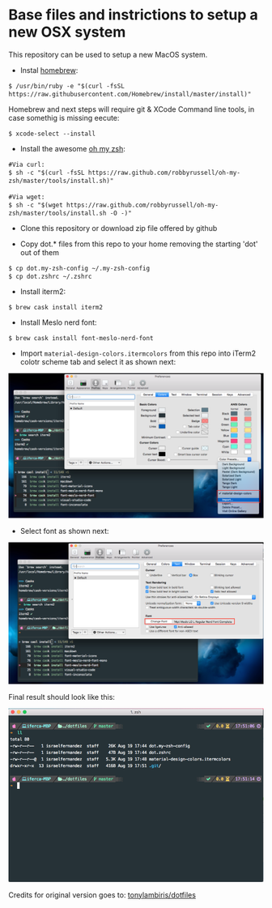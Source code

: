 # Base files and instrictions to setup a new OSX system

This repository can be used to setup a new MacOS system.

* Instal [homebrew](https://brew.sh/):

```
$ /usr/bin/ruby -e "$(curl -fsSL https://raw.githubusercontent.com/Homebrew/install/master/install)"
```

Homebrew and next steps will require git & XCode Command line tools, in case somethig is missing eecute:

```
$ xcode-select --install
```

* Install the awesome [oh my zsh](https://ohmyz.sh/):

```
#Via curl:
$ sh -c "$(curl -fsSL https://raw.github.com/robbyrussell/oh-my-zsh/master/tools/install.sh)"

#Via wget:
$ sh -c "$(wget https://raw.github.com/robbyrussell/oh-my-zsh/master/tools/install.sh -O -)"
```

* Clone this repository or download zip file offered by github

* Copy dot.* files from this repo to your home removing the starting 'dot' out of them

```
$ cp dot.my-zsh-config ~/.my-zsh-config
$ cp dot.zshrc ~/.zshrc
```
* Install iterm2:

```
$ brew cask install iterm2
``` 
* Install Meslo nerd font:

```
$ brew cask install font-meslo-nerd-font
```
* Import `material-design-colors.itermcolors` from this repo into iTerm2 colotr scheme tab and select it as shown next:

![](colorscheme.png)

* Select font as shown next:

![](font.png)

Final result should look like this: 

![](terminal-1.png)

Credits for original version goes to: [tonylambiris/dotfiles
](https://github.com/tonylambiris/dotfiles)